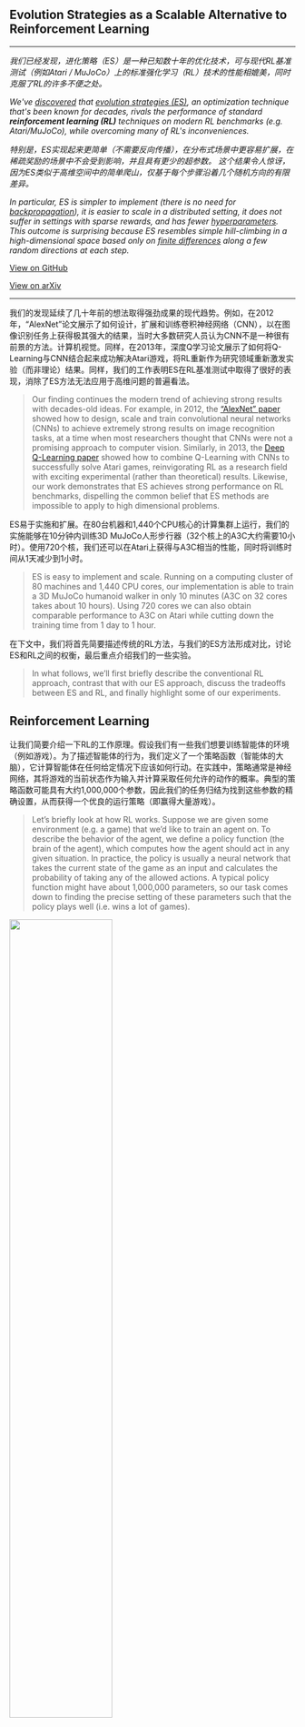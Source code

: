 ## Evolution Strategies as a Scalable Alternative to Reinforcement Learning


***
*我们已经发现，进化策略（ES）是一种已知数十年的优化技术，可与现代RL基准测试（例如Atari / MuJoCo）上的标准强化学习（RL）技术的性能相媲美，同时克服了RL的许多不便之处。*

*We've [discovered](https://arxiv.org/abs/1703.03864) that  [evolution strategies (ES)](https://arxiv.org/abs/1703.03864), an optimization technique that's been known for decades, rivals the performance of standard **reinforcement learning (RL)** techniques on modern RL benchmarks (e.g. Atari/MuJoCo), while overcoming many of RL's inconveniences.*


*特别是，ES实现起来更简单（不需要反向传播），在分布式场景中更容易扩展，在稀疏奖励的场景中不会受到影响，并且具有更少的超参数。 这个结果令人惊讶，因为ES类似于高维空间中的简单爬山，仅基于每个步骤沿着几个随机方向的有限差异。*


*In particular, ES is simpler to implement (there is no need for [backpropagation](http://neuralnetworksanddeeplearning.com/chap2.html)), it is easier to scale in a distributed setting, it does not suffer in settings with sparse rewards, and has fewer [hyperparameters](https://www.quora.com/What-are-hyperparameters-in-machine-learning). This outcome is surprising because ES resembles simple hill-climbing in a high-dimensional space based only on [finite differences](https://en.wikipedia.org/wiki/Finite_difference) along a few random directions at each step.*


[View on GitHub](https://github.com/openai/evolution-strategies-starter)

[View on arXiv](https://arxiv.org/abs/1703.03864)
***

我们的发现延续了几十年前的想法取得强劲成果的现代趋势。例如，在2012年，“AlexNet”论文展示了如何设计，扩展和训练卷积神经网络（CNN），以在图像识别任务上获得极其强大的结果，当时大多数研究人员认为CNN不是一种很有前景的方法。计算机视觉。同样，在2013年，深度Q学习论文展示了如何将Q-Learning与CNN结合起来成功解决Atari游戏，将RL重新作为研究领域重新激发实验（而非理论）结果。同样，我们的工作表明ES在RL基准测试中取得了很好的表现，消除了ES方法无法应用于高维问题的普遍看法。
>Our finding continues the modern trend of achieving strong results with decades-old ideas. For example, in 2012, the [“AlexNet” paper](https://papers.nips.cc/paper/4824-imagenet-classification-with-deep-convolutional-neural-networks) showed how to design, scale and train convolutional neural networks (CNNs) to achieve extremely strong results on image recognition tasks, at a time when most researchers thought that CNNs were not a promising approach to computer vision. Similarly, in 2013, the [Deep Q-Learning paper](https://arxiv.org/abs/1312.5602) showed how to combine Q-Learning with CNNs to successfully solve Atari games, reinvigorating RL as a research field with exciting experimental (rather than theoretical) results. Likewise, our work demonstrates that ES achieves strong performance on RL benchmarks, dispelling the common belief that ES methods are impossible to apply to high dimensional problems.

ES易于实施和扩展。在80台机器和1,440个CPU核心的计算集群上运行，我们的实施能够在10分钟内训练3D MuJoCo人形步行器（32个核上的A3C大约需要10小时）。使用720个核，我们还可以在Atari上获得与A3C相当的性能，同时将训练时间从1天减少到1小时。
>ES is easy to implement and scale. Running on a computing cluster of 80 machines and 1,440 CPU cores, our implementation is able to train a 3D MuJoCo humanoid walker in only 10 minutes (A3C on 32 cores takes about 10 hours). Using 720 cores we can also obtain comparable performance to A3C on Atari while cutting down the training time from 1 day to 1 hour.

在下文中，我们将首先简要描述传统的RL方法，与我们的ES方法形成对比，讨论ES和RL之间的权衡，最后重点介绍我们的一些实验。
>In what follows, we’ll first briefly describe the conventional RL approach, contrast that with our ES approach, discuss the tradeoffs between ES and RL, and finally highlight some of our experiments.


## Reinforcement Learning
让我们简要介绍一下RL的工作原理。假设我们有一些我们想要训练智能体的环境（例如游戏）。为了描述智能体的行为，我们定义了一个策略函数（智能体的大脑），它计算智能体在任何给定情况下应该如何行动。在实践中，策略通常是神经网络，其将游戏的当前状态作为输入并计算采取任何允许的动作的概率。典型的策略函数可能具有大约1,000,000个参数，因此我们的任务归结为找到这些参数的精确设置，从而获得一个优良的运行策略（即赢得大量游戏）。
>Let’s briefly look at how RL works. Suppose we are given some environment (e.g. a game) that we’d like to train an agent on. To describe the behavior of the agent, we define a policy function (the brain of the agent), which computes how the agent should act in any given situation. In practice, the policy is usually a neural network that takes the current state of the game as an input and calculates the probability of taking any of the allowed actions. A typical policy function might have about 1,000,000 parameters, so our task comes down to finding the precise setting of these parameters such that the policy plays well (i.e. wins a lot of games).

<img src="img/first-graphic-1.png" width="60%" />


`Above`: *In the game of Pong, the policy could take the pixels of the screen and compute the probability of moving the player's paddle (in green, on right) Up, Down, or neither.*

该策略的训练过程如下。 从随机初始化开始，我们让智能体与环境交互一段时间并收集所有游戏过程的交互（例如，每个游戏过程都是Pong的一个游戏）。 因此，我们获得了所发生事件的完整记录：我们遇到的状态序列，我们在每个状态采取的行动，以及每一步的奖励。 作为示例，下面是三个游戏过程的图表，每盘在假设环境中花费10个时间步长。 每个矩形都是一个状态，如果奖励为正（例如我们刚刚将球击过我们的对手），则矩形为绿色;如果奖励为负，则矩形为红色（例如我们错过了球）：

>The training process for the policy works as follows. Starting from a random initialization, we let the agent interact with the environment for a while and collect episodes of interaction (e.g. each episode is one game of Pong). We thus obtain a complete recording of what happened: what sequence of states we encountered, what actions we took in each state, and what the reward was at each step. As an example, below is a diagram of three episodes that each took 10 time steps in a hypothetical environment. Each rectangle is a state, and rectangles are colored green if the reward was positive (e.g. we just got the ball past our opponent) and red if the reward was negative (e.g. we missed the ball):

<img src="img/second-graphic-1.png" width="60%" />

该图表显示了我们如何改进策略的方法：无论我们碰巧做什么导致绿色状态都很好，我们在导致红色状态所做的事情都很糟糕。然后，我们可以使用反向传播来计算网络参数的小更新，这些更新将使未来的那些状态中的导致绿色的操作更有可能，并且将来这些状态中导致红色的操作不太可能。我们期望更新的策略可以更好地运行。然后我们迭代该过程：收集另一批游戏过程，进行另一次更新等。
>This diagram suggests a recipe for how we can improve the policy; whatever we happened to do leading up to the green states was good, and whatever we happened to do in the states leading up to the red areas was bad. We can then use backpropagation to compute a small update on the network's parameters that would make the green actions more likely in those states in the future, and the red actions less likely in those states in the future. We expect that the updated policy works a bit better as a result. We then iterate the process: collect another batch of episodes, do another update, etc.

**通过在行动中注入噪声进行探索。** 我们通常在RL中使用的策略是随机的，因为它们只计算采取任何行动的概率。这样，在训练过程中，智能体可能会多次发现自己处于特定状态，并且在不同时间由于采样将采取不同的动作。这提供了学习所需的信号;其中一些行动将带来良好的结果，并得到鼓励，其中一些不会成功，并且得到惩罚。因此，我们说通过在智能体的行为中注入噪声来引入对学习过程的探索，我们通过从每个时间步长的动作分布中抽样来做到这一点。这将与我们接下来描述的ES形成对比。
> **Exploration by injecting noise in the actions.**  The policies we usually use in RL are stochastic, in that they only compute probabilities of taking any action. This way, during the course of training, the agent may find itself in a particular state many times, and at different times it will take different actions due to the sampling. This provides the signal needed for learning; some of those actions will lead to good outcomes, and get encouraged, and some of them will not work out, and get discouraged. We therefore say that we introduce exploration into the learning process by injecting noise into the agent's actions, which we do by sampling from the action distribution at each time step. This will be in contrast to ES, which we describe next.

## Evolution Strategies
>进化策略

关于“进化”。在我们深入研究ES方法之前，重要的是要注意尽管“进化”这个词，ES与生物进化关系不大。这些技术的早期版本可能受到生物进化的启发，并且该方法可以在抽象层面上被视为对一群个体进行抽样并允许成功的个体决定后代的分布。然而，数学细节是从生物进化中大量抽象出来的，最好`将ES视为一类黑盒随机优化技术`。
>**On Evolution.** Before we dive into the ES approach, it is important to note that despite the word “evolution”, ES has very little to do with biological evolution. Early versions of these techniques may have been inspired by biological evolution and the approach can, on an abstract level, be seen as sampling a population of individuals and allowing the successful individuals to dictate the distribution of future generations. However, the mathematical details are so heavily abstracted away from biological evolution that it is best to think of ES `as simply a class of black-box stochastic optimization techniques`.

**黑盒优化。** 在ES中，我们完全忘记了存在智能体，环境，涉及神经网络，或者随着时间的推移发生交互等等。整个数据集是1,000,000个数字（恰好描述了策略网络的参数）输入，1个数字输出（总奖励值），我们想要找到1,000,000个号码的最佳设置。在数学上，我们会说我们正在相对于输入向量`w`（网络的参数/权重）优化函数`f(w)`，但我们除了除了可以对其进行评估外，无法推测出`f`的结构（“黑盒”的由来）。
>**Black-box optimization.**  In ES, we forget entirely that there is an agent, an environment, that there are neural networks involved, or that interactions take place over time, etc. The whole setup is that 1,000,000 numbers (which happen to describe the parameters of the policy network) go in, 1 number comes out (the total reward), and we want to find the best setting of the 1,000,000 numbers. Mathematically, we would say that we are optimizing a function `f(w)` with respect to the input vector `w` (the parameters / weights of the network), but we make no assumptions about the structure of `f`, except that we can evaluate it (hence "black box").

**ES算法。** 直觉上，优化是一个“猜测和检查”过程，我们从一些随机参数开始，然后重复 1）有点随机的调整猜测，2）朝着那些可以更好地工作的方向轻微调整我们的猜测。具体地说，在每个步骤中，我们采用参数向量`w`并通过用高斯噪声抖动来生成例如1​​00个稍微不同的参数向量为`w1 ... w100`。然后，我们通过在环境中运行相应的策略网络一段时间来独立评估100个候选者中的每一个，并在每种情况下累加所有奖励。然后，更新的参数矢量变为100个矢量的加权和，其中每个权重与总奖励成比例（即，我们希望更成功的候选者具有更高的权重）。在数学上，你会注意到这也等同于使用有限差分估计参数空间中预期奖励的梯度，除了我们只沿100个随机方向做。另一种看待它的方式是我们仍然在做RL（Policy Gradients，或者具体是[REINFORCE](http://www-anw.cs.umass.edu/~barto/courses/cs687/williams92simple.pdf) ），其中智能体的动作是使用高斯策略产生整个参数向量。
>**The ES algorithm.** Intuitively, the optimization is a "guess and check"; process, where we start with some random parameters and then repeatedly 1) tweak the guess a bit randomly, and 2) move our guess slightly towards whatever tweaks worked better. Concretely, at each step we take a parameter vector `w` and generate a population of, say, 100 slightly different parameter vectors `w1 ... w100` by jittering `w` with gaussian noise. We then evaluate each one of the 100 candidates independently by running the corresponding policy network in the environment for a while, and add up all the rewards in each case. The updated parameter vector then becomes the weighted sum of the 100 vectors, where each weight is proportional to the total reward (i.e. we want the more successful candidates to have a higher weight). Mathematically, you'll notice that this is also equivalent to estimating the gradient of the expected reward in the parameter space using finite differences, except we only do it along 100 random directions. Yet another way to see it is that we're still doing RL (Policy Gradients, or [REINFORCE](http://www-anw.cs.umass.edu/~barto/courses/cs687/williams92simple.pdf)  specifically), where the agent's actions are to emit entire parameter vectors using a gaussian policy.

<img src="img/evo.png" width="60%" >

*`上图`：ES优化过程，在只有两个参数和奖励功能的设置中（红色=高，蓝色=低）。 在每次迭代中，我们显示当前参数值（白色），一组抖动样本（黑色）和估计梯度（白色箭头）。 我们继续将参数移动到箭头顶部，直到我们收敛到局部最优值。 您可以使用此[笔记](https://github.com/karpathy/randomfun/blob/master/es.ipynb)重现此图。*
>*`Above`: ES optimization process, in a setting with only two parameters and a reward function (red = high, blue = low). At each iteration we show the current parameter value (in white), a population of jittered samples (in black), and the estimated gradient (white arrow). We keep moving the parameters to the top of the arrow until we converge to a local optimum. You can reproduce this figure with [this notebook](https://github.com/karpathy/randomfun/blob/master/es.ipynb).*

**代码示例。** 为了使核心算法具体化并突出其简单性，这里有一个使用ES优化二次函数的简短示例（或者查看带有更多注释的[更长版本](https://gist.github.com/karpathy/77fbb6a8dac5395f1b73e7a89300318d)）：
>**Code sample.** To make the core algorithm concrete and to highlight its simplicity, here is a short example of optimizing a quadratic function using ES (or see this [longer version](https://gist.github.com/karpathy/77fbb6a8dac5395f1b73e7a89300318d) with more comments):


```python
# simple example: minimize a quadratic around some solution point
import numpy as np
solution = np.array([0.5, 0.1, -0.3])
def f(w): return -np.sum((w - solution)**2)

npop = 50      # population size
sigma = 0.1    # noise standard deviation
alpha = 0.001  # learning rate
w = np.random.randn(3) # initial guess
for i in range(300):
N = np.random.randn(npop, 3)
R = np.zeros(npop)
for j in range(npop):
w_try = w + sigma*N[j]
R[j] = f(w_try)
A = (R - np.mean(R)) / np.std(R)
w = w + alpha/(npop*sigma) * np.dot(N.T, A)
```

**在参数中注入噪声。** 请注意，目标与RL优化的目标相同：期望奖励。 然而，RL在动作空间中注入噪声并使用反向传播来计算参数更新，而ES直接在参数空间中注入噪声。 描述这一点的另一种方式是`RL是对行为的“猜测和检查”`，而`ES是对参数的“猜测和检查”`。 由于我们在参数中注入噪声，因此可以使用确定性策略（我们的实验中也是如此）。 还有可能在动作和参数中添加噪声来组合这两种方法。
>**Injecting noise in the parameters.** Notice that the objective is identical to the one that RL optimizes: the expected reward. However, RL injects noise in the action space and uses backpropagation to compute the parameter updates, while ES injects noise directly in the parameter space. Another way to describe this is that `RL is a "guess and check" on actions`, while` ES is a "guess and check"` on parameters. Since we're injecting noise in the parameters, it is possible to use deterministic policies (and we do, in our experiments). It is also possible to add noise in both actions and parameters to potentially combine the two approaches.

## Tradeoffs between ES and RL
>ES和RL之间的权衡

ES比RL算法具有多种优势（其中一些有点技术性）：
>ES enjoys multiple advantages over RL algorithms (some of them are a little technical):

- **无需反向传播。** ES仅需要策略的正向传递，并且不需要反向传播（或值函数估计），这使得代码更短并且在实践中快2-3倍。在内存受限的系统上，也没有必要为稍后的更新保留剧集的记录。也无需担心RNN中爆炸的梯度。最后，我们可以探索更大的功能类策略，包括不可区分的网络（例如在二进制网络中），或包含复杂模块的网络（例如路径查找或各种优化层）。
>- **No need for backpropagation**. ES only requires the forward pass of the policy and does not require backpropagation (or value function estimation), which makes the code shorter and between 2-3 times faster in practice. On memory-constrained systems, it is also not necessary to keep a record of the episodes for a later update. There is also no need to worry about exploding gradients in RNNs. Lastly, we can explore a much larger function class of policies, including networks that are not differentiable (such as in binary networks), or ones that include complex modules (e.g. pathfinding, or various optimization layers).


- **高度可并行化。**  ES只需要workers在彼此之间传递一些标量，而在RL中则需要同步整个参数向量（可以是数百万规模）。直觉上，这是因为我们控制每个workers的随机种子，因此每个workers都可以在本地重建其他工人的扰动。因此，我们需要在workers之间进行沟通的所有因素都是每次扰动的回报。结果，我们在实验中观察到了线性加速，因为我们将数千个CPU内核的顺序添加到优化中。

> - **Highly parallelizable.**  ES only requires workers to communicate a few scalars between each other, while in RL it is necessary to synchronize entire parameter vectors (which can be millions of numbers). Intuitively, this is because we control the random seeds on each worker, so each worker can locally reconstruct the perturbations of the other workers. Thus, all that we need to communicate between workers is the reward of each perturbation. As a result, we observed linear speedups in our experiments as we added on the order of thousands of CPU cores to the optimization.

* **更高的鲁棒性。** 在RL实现中难以设置的若干超参数在ES中是侧向步进的。例如，RL不是“无标度”的，因此在Atari中使用跳帧超参数的不同设置可以实现非常不同的学习成果（包括完全失败）。正如我们在工作中所展示的那样，ES与同任何跳帧的效果差不多。
> * **Higher robustness.** Several hyperparameters that are difficult to set in RL implementations are side-stepped in ES. For example, RL is not "scale-free", so one can achieve very different learning outcomes (including a complete failure) with different settings of the frame-skip hyperparameter in Atari. As we show in our work, ES works about equally well with any frame-skip.


- **结构化探索。** 一些RL算法（尤其是策略梯度）使用随机策略进行初始化，这通常表现为很长一段时间的随机抖动。由于采用epsilon-greedy策略，在Q-Learning中减轻了这种影响，其中最大操作可以使智能体一段时间执行一些一致的动作（例如，按住左箭头）。这种情况更有可能在游戏中发挥作用，而不是像策略梯度的情况那样，智能体在那抖动。与Q-learning类似，ES不会遇到这些问题，因为我们可以使用确定性策略并实现一致的探索。
> - **Structured exploration.** Some RL algorithms (especially policy gradients) initialize with random policies, which often manifests as random jitter on spot for a long time. This effect is mitigated in Q-Learning due to epsilon-greedy policies, where the max operation can cause the agents to perform some consistent action for a while (e.g. holding down a left arrow). This is more likely to do something in a game than if the agent jitters on spot, as is the case with policy gradients. Similar to Q-learning, ES does not suffer from these problems because we can use deterministic policies and achieve consistent exploration.

* **长期信用分配。** 通过在数学上研究ES和RL梯度估计，我们可以看出ES是一个有吸引力的选择，特别是当一场景中的时间步长很长，行为具有长期效应，或者如果没有可用的良好价值函数估计时。
>- **Credit assignment over long time scales.** By studying both ES and RL gradient estimators mathematically we can see that ES is an attractive choice especially when the number of time steps in an episode is long, where actions have longlasting effects, or if no good value function estimates are available.

相反，我们也发现在实践中应用ES有一些挑战。 一个核心问题是，为了使ES工作，在参数中添加噪声必然导致获得一些梯度信号的不同结果。 正如我们在论文中详细阐述的那样，我们发现使用虚拟batchnorm可以帮助缓解这个问题，但是有效地参数化神经网络以使变量行为作为噪声函数的进一步工作是必要的。 作为相关难度的一个例子，我们发现在Montezuma's Revenge中，人们不太可能通过随机网络获得在第一级的"KEY"，而偶尔可以通过随机动作获得密钥。
>Conversely, we also found some challenges to applying ES in practice. One core problem is that in order for ES to work, adding noise in parameters must lead to different outcomes to obtain some gradient signal. As we elaborate on in our paper, we found that the use of virtual batchnorm can help alleviate this problem, but further work on effectively parameterizing neural networks to have variable behaviors as a function of noise is necessary. As an example of a related difficulty, we found that in Montezuma's Revenge, one is very unlikely to get the key in the first level with a random network, while this is occasionally possible with random actions.

## ES is competitive with RL
我们在两个标准RL基准测试中比较了ES和RL的性能：MuJoCo控制任务和Atari游戏。 每个MuJoCo任务（见下面的示例）都包含一个物理模拟的铰接图，其中策略接收所有关节的位置，并且必须输出扭矩以应用于每个关节以便向前移动。 以下是一些受过三个MuJoCo控制任务训练的示例智能体，目标是向前推进：
>We compared the performance of ES and RL on two standard RL benchmarks: MuJoCo control tasks and Atari game playing. Each MuJoCo task (see examples below) contains a physically-simulated articulated figure, where the policy receives the positions of all joints and has to output the torques to apply at each joint in order to move forward. Below are some example agents trained on three MuJoCo control tasks, where the objective is to move forward:

<img src="img/out.gif" width="60%" >

我们通常通过查看数据学习效率来比较算法的性能; 根据我们观察过的多少个状态，我们的平均奖励是多少？ 以下是我们获得的示例学习曲线，与RL（本例中的[TRPO](https://arxiv.org/abs/1502.05477)算法）相比较：
We usually compare the performance of algorithms by looking at their efficiency of learning from data; as a function of how many states we've seen, what is our average reward? Here are the example learning curves that we obtain, in comparison to RL (the [TRPO](https://arxiv.org/abs/1502.05477) algorithm in this case):

<img src="img/es_vs_trpo_full.png" width="60%">

**数据效率比较。** 上面的比较表明ES（橙色）可以达到与TRPO（蓝色）相当的性能，尽管不是在所有情况下它都完全相当或超过它。此外，通过水平扫描我们可以看出ES的效率较低，但不会低于10倍（注意x轴是对数刻度）。
>**Data efficiency comparison**. The comparisons above show that ES (orange) can reach a comparable performance to TRPO (blue), although it doesn't quite match or surpass it in all cases. Moreover, by scanning horizontally we can see that ES is less efficient, but no worse than about a factor of 10 (note the x-axis is in log scale).

墙钟比较。可以说，最重要的指标是墙钟时间，而不是观察所见的原始状态数量：解决给定问题需要多长时间（以秒为单位）？这个数量最终决定了研究人员可实现的迭代速度。由于ES需要workers之间的通信可以忽略不计，因此我们能够在80台机器上使用1,440个CPU在10分钟内解决一个最难的MuJoCo任务（3D人形机器人）。作为比较，在一个典型的设置的32个A3C workers，在一台机器上用了大约10小时完成此项任务。 RL的性能也可能通过更多的算法和工程努力得到改善，但我们发现，由于高通信带宽要求，在标准的商业云CPU设置中天真地缩放A3C是具有挑战性的。
>**Wall clock comparison**. Instead of looking at the raw number of states seen, one can argue that the most important metric to look at is the wall clock time: how long (in number of seconds) does it take to solve a given problem? This quantity ultimately dictates the achievable speed of iteration for a researcher. Since ES requires negligible communication between workers, we were able to solve one of the hardest MuJoCo tasks (a 3D humanoid) using 1,440 CPUs across 80 machines in only 10 minutes. As a comparison, in a typical setting 32 A3C workers on one machine would solve this task in about 10 hours. It is also possible that the performance of RL could also improve with more algorithmic and engineering effort, but we found that naively scaling A3C in a standard cloud CPU setting is challenging due to high communication bandwidth requirements.

以下是一些使用ES训练的3D人形步行者视频。正如我们所看到的，基于收敛的局部最小优化,结果有很多种。
>Below are a few videos of 3D humanoid walkers trained with ES. As we can see, the results have quite a bit of variety, based on which local minimum the optimization ends up converging into.

<img src="img/out-1.gif" width="60%">

在Atari，在1小时内720个核心的设备上的ES训练性能与在1天内32个核心的A3C训练性能相当。 以下是Pong，Seaquest和Beamrider的一些结果片段。 这些视频显示预处理的帧，这些帧显示了智能体实际执行的效果：
>On Atari, ES trained on 720 cores in 1 hour achieves comparable performance to A3C trained on 32 cores in 1 day. Below are some result snippets on Pong, Seaquest and Beamrider. These videos show the preprocessed frames, which is exactly what the agent sees when it is playing:

<img src="img/atari.gif" width="60%">


In particular, note that the submarine in Seaquest correctly learns to go up when its oxygen reaches low levels.
特别注意到，Seaquest中的潜艇学会了在氧气达到低水平时正确地上升。


## Related Work

ES是来自神经进化文献的算法，其在AI中具有悠久的历史，并且完整的文献综述超出了本文的范围。但是，我们鼓励感兴趣的读者查看[Wikipedia](https://en.wikipedia.org/wiki/Neuroevolution)，[Scholarpedia](http://www.scholarpedia.org/article/Neuroevolution)和JürgenSchmidhuber的[评论文章（第6.6节）](https://arxiv.org/abs/1404.7828)。最接近我们方法的工作是Wierstra等人的自然进化策略。与这项工作及其启发的大部分工作相比，我们的重点是将这些算法扩展到大规模的分布式场景，找到更好地运用深度神经网络的算法（例如[virtual batch norm](https://arxiv.org/abs/1606.03498)）的组件，并在现代RL基准测试中评估它们。
>ES is an algorithm from the neuroevolution literature, which has a long history in AI and a complete literature review is beyond the scope of this post. However, we encourage an interested reader to look at [Wikipedia](https://en.wikipedia.org/wiki/Neuroevolution), [Scholarpedia](http://www.scholarpedia.org/article/Neuroevolution), and Jürgen Schmidhuber's [review article (Section 6.6)](https://arxiv.org/abs/1404.7828). The work that most closely informed our approach is [Natural Evolution Strategies](http://www.jmlr.org/papers/volume15/wierstra14a/wierstra14a.pdf) by Wierstra et al. 2014. Compared to this work and much of the work it has inspired, our focus is specifically on scaling these algorithms to large-scale, distributed settings, finding components that make the algorithms work better with deep neural networks (e.g. [virtual batch norm](https://arxiv.org/abs/1606.03498)), and evaluating them on modern RL benchmarks.

值得注意的是，神经进化相关方法最近在机器学习文献中出现了一些复兴，例如[HyperNetworks](https://arxiv.org/abs/1609.09106), ["Large-Scale Evolution of Image Classifiers"](https://arxiv.org/abs/1703.01041) 和 ["Convolution by Evolution"](https://arxiv.org/abs/1606.02580).
>It is also worth noting that neuroevolution-related approaches have seen some recent resurgence in the machine learning literature, for example with [HyperNetworks](https://arxiv.org/abs/1609.09106), ["Large-Scale Evolution of Image Classifiers"](https://arxiv.org/abs/1703.01041) and ["Convolution by Evolution"](https://arxiv.org/abs/1606.02580).

## Conclusion

我们的工作表明，神经进化方法可以在现代智能体环境基准测试中与强化学习方法竞争，同时在代码复杂性方面有着显着优势，并且易于扩展到大规模分布式场景。我们还期望通过重新审视来自这一系列工作的其他想法，例如间接编码方法，或者除了参数之外的网络结构，还可以完成更多令人兴奋的工作。
>Our work suggests that neuroevolution approaches can be competitive with reinforcement learning methods on modern agent-environment benchmarks, while offering significant benefits related to code complexity and ease of scaling to large-scale distributed settings. We also expect that more exciting work can be done by revisiting other ideas from this line of work, such as indirect encoding methods, or evolving the network structure in addition to the parameters.

**有关监督学习的说明。** 同样重要的是要注意，监督学习问题（例如图像分类，语音识别或行业中的大多数其他任务），人们可以通过反向传播计算损失函数的精确梯度，并不会直接受到这些发现的影响。例如，在我们的初步实验中，我们发现使用ES来估计MNIST数字识别任务的梯度可能比使用反向传播要慢1000倍。只有在RL设置中，必须通过抽样来估计预期奖励的梯度的情形下，ES显得具有竞争力。
>**Note on supervised learning**. It is also important to note that supervised learning problems (e.g. image classification, speech recognition, or most other tasks in the industry), where one can compute the exact gradient of the loss function with backpropagation, are not directly impacted by these findings. For example, in our preliminary experiments we found that using ES to estimate the gradient on the MNIST digit recognition task can be as much as 1,000 times slower than using backpropagation. It is only in RL settings, where one has to estimate the gradient of the expected reward by sampling, where ES becomes competitive.

**代码发布。** 最后，如果您想尝试自己运行ES，我们建议您阅读我们的[论文](https://arxiv.org/abs/1703.03864)或查看我们的Github[代码](https://github.com/openai/evolution-strategies-starter)，来深入了解更详细的信息。
>**Code release.** Finally, if you'd like to try running ES yourself, we encourage you to dive into the full details by reading  [our paper](https://arxiv.org/abs/1703.03864) or looking at our code on this [Github repo](https://github.com/openai/evolution-strategies-starter).
